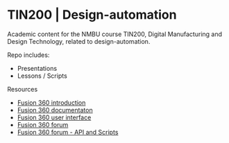 # TIN200 | Design-automation

Academic content for the NMBU course TIN200, Digital Manufacturing and Design Technology, related to design-automation.

Repo includes:

- Presentations
- Lessons / Scripts

Resources
- [Fusion 360 introduction](https://help.autodesk.com/view/fusion360/ENU/courses/AP-GET-STARTED-OVERVIEW)
- [Fusion 360 documentaton](https://help.autodesk.com/view/fusion360/ENU/?guid=GUID-1C665B4D-7BF7-4FDF-98B0-AA7EE12B5AC2)
- [Fusion 360 user interface](https://help.autodesk.com/view/fusion360/ENU/?guid=GUID-E647CA56-7187-406A-ACE4-EAC59914FAE4)
- [Fusion 360 forum](https://forums.autodesk.com/t5/fusion-360/ct-p/1234)
- [Fusion 360 forum - API and Scripts](https://forums.autodesk.com/t5/fusion-360-api-and-scripts/bd-p/22)
